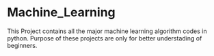 # Machine_Learning
This Project contains all the major machine learning algorithm codes in python.
Purpose of these projects are only for better understading of beginners.
